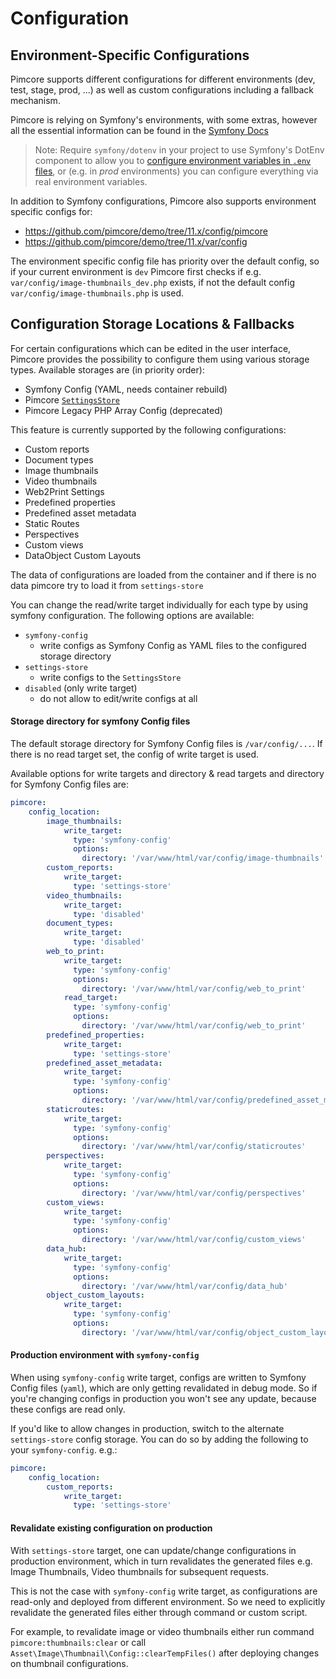 # Configuration

## Environment-Specific Configurations
Pimcore supports different configurations for different environments (dev, test, stage, prod, ...) as well as custom 
configurations including a fallback mechanism. 

Pimcore is relying on Symfony's environments, with some extras, however all the essential 
information can be found in the [Symfony Docs](https://symfony.com/doc/current/configuration.html#configuration-environments)

> Note: Require `symfony/dotenv` in your project to use Symfony's DotEnv component to allow you to 
[configure environment variables in `.env` files](https://symfony.com/doc/current/configuration.html#configuring-environment-variables-in-env-files), 
or (e.g. in *prod* environments) you can configure everything via real environment variables.

In addition to Symfony configurations, Pimcore also supports environment specific configs for: 

* <https://github.com/pimcore/demo/tree/11.x/config/pimcore> 
* <https://github.com/pimcore/demo/tree/11.x/var/config>

The environment specific config file has priority over the default config, so if your 
current environment is `dev` Pimcore first checks if e.g. `var/config/image-thumbnails_dev.php`
exists, if not the default config `var/config/image-thumbnails.php` is used. 

## Configuration Storage Locations & Fallbacks
For certain configurations which can be edited in the user interface, 
Pimcore provides the possibility to configure them using various storage types. 
Available storages are (in priority order): 
- Symfony Config (YAML, needs container rebuild)
- Pimcore [`SettingsStore`](../19_Development_Tools_and_Details/42_Settings_Store.md)
- Pimcore Legacy PHP Array Config (deprecated)

This feature is currently supported by the following configurations: 
- Custom reports
- Document types
- Image thumbnails 
- Video thumbnails
- Web2Print Settings
- Predefined properties
- Predefined asset metadata
- Static Routes
- Perspectives
- Custom views
- DataObject Custom Layouts

The data of configurations are loaded from the container and if there is no data pimcore try to load it from `settings-store`

You can change the read/write target individually for each type by using symfony configuration.
The following options are available: 
- `symfony-config` 
  - write configs as Symfony Config as YAML files to the configured storage directory
- `settings-store` 
  - write configs to the `SettingsStore`
- `disabled` (only write target) 
  - do not allow to edit/write configs at all

#### Storage directory for symfony Config files

The default storage directory for Symfony Config files is `/var/config/...`.
If there is no read target set, the config of write target is used.

Available options for write targets and directory & read targets and directory for Symfony Config files are: 
```yaml
pimcore:
    config_location:
        image_thumbnails:
            write_target:
	          type: 'symfony-config'
              options:
                directory: '/var/www/html/var/config/image-thumbnails'
        custom_reports:
            write_target:
	          type: 'settings-store'
        video_thumbnails:
            write_target:
	          type: 'disabled'
        document_types:
            write_target:
	          type: 'disabled'
        web_to_print:
            write_target:
	          type: 'symfony-config'
              options:
                directory: '/var/www/html/var/config/web_to_print'
            read_target:
              type: 'symfony-config'
              options:
                directory: '/var/www/html/var/config/web_to_print'
        predefined_properties:
            write_target:
	          type: 'settings-store'
        predefined_asset_metadata:
            write_target:
	          type: 'symfony-config'
              options:
                directory: '/var/www/html/var/config/predefined_asset_metadata'
        staticroutes:
            write_target:
	          type: 'symfony-config'
              options:
                directory: '/var/www/html/var/config/staticroutes'
        perspectives:
            write_target:
	          type: 'symfony-config'
              options:
                directory: '/var/www/html/var/config/perspectives'
        custom_views:
            write_target:
	          type: 'symfony-config'
              options:
                directory: '/var/www/html/var/config/custom_views'
        data_hub:
            write_target:
        	  type: 'symfony-config'
              options:
                directory: '/var/www/html/var/config/data_hub'
        object_custom_layouts:
            write_target:
	          type: 'symfony-config'
              options:
                directory: '/var/www/html/var/config/object_custom_layouts'
```

#### Production environment with `symfony-config`
When using `symfony-config` write target, configs are written to Symfony Config files (`yaml`), which are only getting revalidated in debug mode. So if you're
changing configs in production you won't see any update, because these configs are read only.

If you'd like to allow changes in production, switch to the alternate `settings-store` config storage. 
You can do so by adding the following to your `symfony-config`. e.g.:
```yaml
pimcore:
    config_location:
        custom_reports:
            write_target:
	          type: 'settings-store'
```

#### Revalidate existing configuration on production
With `settings-store` target, one can update/change configurations in production environment, which in turn revalidates the generated files e.g. Image Thumbnails, Video thumbnails for subsequent requests.

This is not the case with `symfony-config` write target, as configurations are read-only and deployed from different environment. So we need to explicitly revalidate the generated files either through command or custom script. 

For example, to revalidate image or video thumbnails either run command `pimcore:thumbnails:clear` or call `Asset\Image\Thumbnail\Config::clearTempFiles()` after deploying changes on thumbnail configurations.
